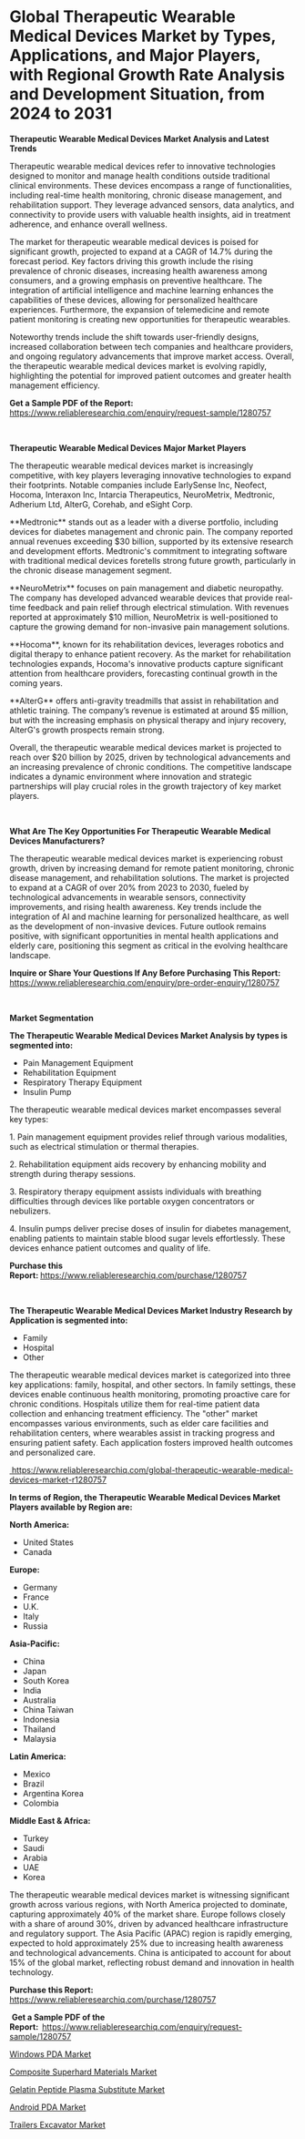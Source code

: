 <p><h1>Global Therapeutic Wearable Medical Devices Market by Types, Applications, and Major Players, with Regional Growth Rate Analysis and Development Situation, from 2024 to 2031</h1></p><p><strong>Therapeutic Wearable Medical Devices Market Analysis and Latest Trends</strong></p>
<p><p>Therapeutic wearable medical devices refer to innovative technologies designed to monitor and manage health conditions outside traditional clinical environments. These devices encompass a range of functionalities, including real-time health monitoring, chronic disease management, and rehabilitation support. They leverage advanced sensors, data analytics, and connectivity to provide users with valuable health insights, aid in treatment adherence, and enhance overall wellness.</p><p>The market for therapeutic wearable medical devices is poised for significant growth, projected to expand at a CAGR of 14.7% during the forecast period. Key factors driving this growth include the rising prevalence of chronic diseases, increasing health awareness among consumers, and a growing emphasis on preventive healthcare. The integration of artificial intelligence and machine learning enhances the capabilities of these devices, allowing for personalized healthcare experiences. Furthermore, the expansion of telemedicine and remote patient monitoring is creating new opportunities for therapeutic wearables. </p><p>Noteworthy trends include the shift towards user-friendly designs, increased collaboration between tech companies and healthcare providers, and ongoing regulatory advancements that improve market access. Overall, the therapeutic wearable medical devices market is evolving rapidly, highlighting the potential for improved patient outcomes and greater health management efficiency.</p></p>
<p><strong>Get a Sample PDF of the Report:&nbsp;</strong> <a href="https://www.reliableresearchiq.com/enquiry/request-sample/1280757?utm_campaign=100&utm_medium=2&utm_source=Github&utm_content=ia&utm_term=30092024&utm_id=therapeutic-wearable-medical-devices">https://www.reliableresearchiq.com/enquiry/request-sample/1280757</a></p>
<p>&nbsp;</p>
<p><strong>Therapeutic Wearable Medical Devices Major Market Players</strong></p>
<p><p>The therapeutic wearable medical devices market is increasingly competitive, with key players leveraging innovative technologies to expand their footprints. Notable companies include EarlySense Inc, Neofect, Hocoma, Interaxon Inc, Intarcia Therapeutics, NeuroMetrix, Medtronic, Adherium Ltd, AlterG, Corehab, and eSight Corp.</p><p>**Medtronic** stands out as a leader with a diverse portfolio, including devices for diabetes management and chronic pain. The company reported annual revenues exceeding $30 billion, supported by its extensive research and development efforts. Medtronic's commitment to integrating software with traditional medical devices foretells strong future growth, particularly in the chronic disease management segment.</p><p>**NeuroMetrix** focuses on pain management and diabetic neuropathy. The company has developed advanced wearable devices that provide real-time feedback and pain relief through electrical stimulation. With revenues reported at approximately $10 million, NeuroMetrix is well-positioned to capture the growing demand for non-invasive pain management solutions.</p><p>**Hocoma**, known for its rehabilitation devices, leverages robotics and digital therapy to enhance patient recovery. As the market for rehabilitation technologies expands, Hocoma's innovative products capture significant attention from healthcare providers, forecasting continual growth in the coming years.</p><p>**AlterG** offers anti-gravity treadmills that assist in rehabilitation and athletic training. The company’s revenue is estimated at around $5 million, but with the increasing emphasis on physical therapy and injury recovery, AlterG's growth prospects remain strong.</p><p>Overall, the therapeutic wearable medical devices market is projected to reach over $20 billion by 2025, driven by technological advancements and an increasing prevalence of chronic conditions. The competitive landscape indicates a dynamic environment where innovation and strategic partnerships will play crucial roles in the growth trajectory of key market players.</p></p>
<p>&nbsp;</p>
<p><strong>What Are The Key Opportunities For Therapeutic Wearable Medical Devices Manufacturers?</strong></p>
<p><p>The therapeutic wearable medical devices market is experiencing robust growth, driven by increasing demand for remote patient monitoring, chronic disease management, and rehabilitation solutions. The market is projected to expand at a CAGR of over 20% from 2023 to 2030, fueled by technological advancements in wearable sensors, connectivity improvements, and rising health awareness. Key trends include the integration of AI and machine learning for personalized healthcare, as well as the development of non-invasive devices. Future outlook remains positive, with significant opportunities in mental health applications and elderly care, positioning this segment as critical in the evolving healthcare landscape.</p></p>
<p><strong>Inquire or Share Your Questions If Any Before Purchasing This Report:</strong> <a href="https://www.reliableresearchiq.com/enquiry/pre-order-enquiry/1280757?utm_campaign=100&utm_medium=2&utm_source=Github&utm_content=ia&utm_term=30092024&utm_id=therapeutic-wearable-medical-devices">https://www.reliableresearchiq.com/enquiry/pre-order-enquiry/1280757</a></p>
<p>&nbsp;</p>
<p><strong>Market Segmentation</strong></p>
<p><strong>The Therapeutic Wearable Medical Devices Market Analysis by types is segmented into:</strong></p>
<p><ul><li>Pain Management Equipment</li><li>Rehabilitation Equipment</li><li>Respiratory Therapy Equipment</li><li>Insulin Pump</li></ul></p>
<p><p>The therapeutic wearable medical devices market encompasses several key types: </p><p>1. Pain management equipment provides relief through various modalities, such as electrical stimulation or thermal therapies. </p><p>2. Rehabilitation equipment aids recovery by enhancing mobility and strength during therapy sessions. </p><p>3. Respiratory therapy equipment assists individuals with breathing difficulties through devices like portable oxygen concentrators or nebulizers. </p><p>4. Insulin pumps deliver precise doses of insulin for diabetes management, enabling patients to maintain stable blood sugar levels effortlessly. These devices enhance patient outcomes and quality of life.</p></p>
<p><strong>Purchase this Report:&nbsp;</strong><a href="https://www.reliableresearchiq.com/purchase/1280757?utm_campaign=100&utm_medium=2&utm_source=Github&utm_content=ia&utm_term=30092024&utm_id=therapeutic-wearable-medical-devices">https://www.reliableresearchiq.com/purchase/1280757</a></p>
<p>&nbsp;</p>
<p><strong>The Therapeutic Wearable Medical Devices Market Industry Research by Application is segmented into:</strong></p>
<p><ul><li>Family</li><li>Hospital</li><li>Other</li></ul></p>
<p><p>The therapeutic wearable medical devices market is categorized into three key applications: family, hospital, and other sectors. In family settings, these devices enable continuous health monitoring, promoting proactive care for chronic conditions. Hospitals utilize them for real-time patient data collection and enhancing treatment efficiency. The "other" market encompasses various environments, such as elder care facilities and rehabilitation centers, where wearables assist in tracking progress and ensuring patient safety. Each application fosters improved health outcomes and personalized care.</p></p>
<p><a href="https://www.reliableresearchiq.com/global-therapeutic-wearable-medical-devices-market-r1280757?utm_campaign=100&utm_medium=2&utm_source=Github&utm_content=ia&utm_term=30092024&utm_id=therapeutic-wearable-medical-devices">&nbsp;https://www.reliableresearchiq.com/global-therapeutic-wearable-medical-devices-market-r1280757</a></p>
<p><strong>In terms of Region, the Therapeutic Wearable Medical Devices Market Players available by Region are:</strong></p>
<p>
    <p> <strong> North America: </strong>
        <ul>
            <li>United States</li>
            <li>Canada</li>
        </ul>
        </p> 
    <p> <strong> Europe: </strong>
        <ul>
            <li>Germany</li>
            <li>France</li>
            <li>U.K.</li>
            <li>Italy</li>
            <li>Russia</li>
        </ul>
        </p> 
    <p> <strong> Asia-Pacific: </strong>
        <ul>
            <li>China</li>
            <li>Japan</li>
            <li>South Korea</li>
            <li>India</li>
            <li>Australia</li>
            <li>China Taiwan</li>
            <li>Indonesia</li>
            <li>Thailand</li>
            <li>Malaysia</li>
        </ul>
        </p> 
    <p> <strong> Latin America: </strong>
        <ul>
            <li>Mexico</li>
            <li>Brazil</li>
            <li>Argentina Korea</li>
            <li>Colombia</li>
        </ul>
        </p> 
    <p> <strong> Middle East & Africa: </strong>
        <ul>
            <li>Turkey</li>
            <li>Saudi</li>
            <li>Arabia</li>
            <li>UAE</li>
            <li>Korea</li>
        </ul>
    </p>
    </p>
<p><p>The therapeutic wearable medical devices market is witnessing significant growth across various regions, with North America projected to dominate, capturing approximately 40% of the market share. Europe follows closely with a share of around 30%, driven by advanced healthcare infrastructure and regulatory support. The Asia Pacific (APAC) region is rapidly emerging, expected to hold approximately 25% due to increasing health awareness and technological advancements. China is anticipated to account for about 15% of the global market, reflecting robust demand and innovation in health technology.</p></p>
<p><strong>Purchase this Report: </strong><a href="https://www.reliableresearchiq.com/purchase/1280757?utm_campaign=100&utm_medium=2&utm_source=Github&utm_content=ia&utm_term=30092024&utm_id=therapeutic-wearable-medical-devices">https://www.reliableresearchiq.com/purchase/1280757</a></p>
<p>&nbsp;<strong>Get a Sample PDF of the Report:&nbsp;&nbsp;</strong><a href="https://www.reliableresearchiq.com/enquiry/request-sample/1280757?utm_campaign=100&utm_medium=2&utm_source=Github&utm_content=ia&utm_term=30092024&utm_id=therapeutic-wearable-medical-devices">https://www.reliableresearchiq.com/enquiry/request-sample/1280757</a></p>
<p><strong></strong></p>
<p><p><a href="https://issuu.com/reportprime-2/docs/windows-pda-market-size-2030.pptx_172cf77907b565?utm_campaign=100&utm_medium=2&utm_source=Github&utm_content=ia&utm_term=30092024&utm_id=therapeutic-wearable-medical-devices">Windows PDA Market</a></p><p><a href="https://github.com/michaelhall412/Market-Research-Report-List-1/blob/main/composite-superhard-materials-market.md?utm_campaign=100&utm_medium=2&utm_source=Github&utm_content=ia&utm_term=30092024&utm_id=therapeutic-wearable-medical-devices">Composite Superhard Materials Market</a></p><p><a href="https://github.com/darcy8m10dupre/Market-Research-Report-List-1/blob/main/gelatin-peptide-plasma-substitute-market.md?utm_campaign=100&utm_medium=2&utm_source=Github&utm_content=ia&utm_term=30092024&utm_id=therapeutic-wearable-medical-devices">Gelatin Peptide Plasma Substitute Market</a></p><p><a href="https://issuu.com/reportprime-2/docs/android-pda-market-size-2030.pptx_c04f673eea5e2b?utm_campaign=100&utm_medium=2&utm_source=Github&utm_content=ia&utm_term=30092024&utm_id=therapeutic-wearable-medical-devices">Android PDA Market</a></p><p><a href="https://www.linkedin.com/pulse/trailers-excavator-market-trends-growth-outlook-2024--kusue?utm_campaign=100&utm_medium=2&utm_source=Github&utm_content=ia&utm_term=30092024&utm_id=therapeutic-wearable-medical-devices">Trailers Excavator Market</a></p></p>